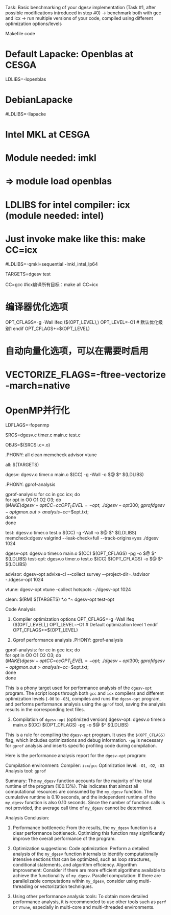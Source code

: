 Task: Basic benchmarking of your dgesv implementation (Task #1, after possible modifications introduced in step #0)
-> benchmark both with gcc and icx
-> run multiple versions of your code, compiled using different optimization options/levels


Makefile code
# Default Lapacke: Openblas at CESGA
LDLIBS=-lopenblas

# DebianLapacke
#LDLIBS=-llapacke

# Intel MKL at CESGA
# Module needed: imkl
# => module load openblas
# LDLIBS for intel compiler: icx (module needed: intel)
# Just invoke make like this: make CC=icx
#LDLIBS=-qmkl=sequential -lmkl_intel_lp64

TARGETS=dgesv test

CC=gcc
#icx编译所有目标：make all CC=icx


# 编译器优化选项
OPT_CFLAGS=-g -Wall
ifeq ($(OPT_LEVEL),)
	OPT_LEVEL=-O1 # 默认优化级别1
endif
OPT_CFLAGS+=$(OPT_LEVEL)

# 自动向量化选项，可以在需要时启用
# VECTORIZE_FLAGS=-ftree-vectorize -march=native


# OpenMP并行化
LDFLAGS=-fopenmp

SRCS=dgesv.c timer.c main.c test.c

OBJS=$(SRCS:.c=.o)

.PHONY: all clean memcheck advisor vtune

all: $(TARGETS)

dgesv: dgesv.o timer.o main.o
	$(CC) -g -Wall -o $@ $^ $(LDLIBS)

.PHONY: gprof-analysis

gprof-analysis:
	for cc in gcc icx; do \
		for opt in O0 O1 O2 O3; do \
			$(MAKE) dgesv-opt CC=$$cc OPT_LEVEL=-$$opt; \
			./dgesv-opt 300; \
			gprof dgesv-opt gmon.out > analysis-$$cc-$$opt.txt; \
		done \
	done

test: dgesv.o timer.o test.o
	$(CC) -g -Wall -o $@ $^ $(LDLIBS)
memcheck:dgesv 
	valgrind --leak-check=full --track-origins=yes ./dgesv 1024

dgesv-opt: dgesv.o timer.o main.o
	$(CC) $(OPT_CFLAGS) -pg -o $@ $^ $(LDLIBS) 
test-opt: dgesv.o timer.o test.o
	$(CC) $(OPT_CFLAGS) -o $@ $^ $(LDLIBS)

advisor: dgesv-opt
	advixe-cl --collect survey --project-dir=./advisor -./dgesv-opt 1024

vtune: dgesv-opt
	vtune -collect hotspots -./dgesv-opt 1024

clean:
	$(RM) $(TARGETS) *.o *~ dgesv-opt test-opt


Code Analysis
1. Compiler optimization options
OPT_CFLAGS=-g -Wall
ifeq ($(OPT_LEVEL),)
	OPT_LEVEL=-O1 # Default optimization level 1
endif
OPT_CFLAGS+=$(OPT_LEVEL)


2. Gprof performance analysis
.PHONY: gprof-analysis

gprof-analysis:
    for cc in gcc icx; do \
        for opt in O0 O1 O2 O3; do \
            $(MAKE) dgesv-opt CC=$$cc OPT_LEVEL=-$$opt; \
            ./dgesv-opt 300; \
            gprof dgesv-opt gmon.out > analysis-$$cc-$$opt.txt; \
        done \
    done

This is a phony target used for performance analysis of the `dgesv-opt` program.
The script loops through both `gcc` and `icx` compilers and different optimization levels (`-O0` to `-O3`), compiles and runs the `dgesv-opt` program, and performs performance analysis using the `gprof` tool, saving the analysis results in the corresponding text files.


3. Compilation of `dgesv-opt` (optimized version)
dgesv-opt: dgesv.o timer.o main.o
    $(CC) $(OPT_CFLAGS) -pg -o $@ $^ $(LDLIBS)

This is a rule for compiling the `dgesv-opt` program. It uses the `$(OPT_CFLAGS)` flag, which includes optimizations and debug information.
`-pg` is necessary for `gprof` analysis and inserts specific profiling code during compilation.


Here is the performance analysis report for the `dgesv-opt` program:

Compilation environment:
Compiler: `icx`/`gcc`
Optimization level: `-O1`, `-O2`, `-O3`
Analysis tool: `gprof`

Summary:
The `my_dgesv` function accounts for the majority of the total runtime of the program (100.13%). This indicates that almost all computational resources are consumed by the `my_dgesv` function.
The cumulative runtime is 0.10 seconds, and the independent runtime of the `my_dgesv` function is also 0.10 seconds.
Since the number of function calls is not provided, the average call time of `my_dgesv` cannot be determined.

Analysis Conclusion:
1. Performance bottleneck: From the results, the `my_dgesv` function is a clear performance bottleneck. Optimizing this function may significantly improve the overall performance of the program.

2. Optimization suggestions:
   Code optimization: Perform a detailed analysis of the `my_dgesv` function internals to identify computationally intensive sections that can be optimized, such as loop structures, conditional statements, and algorithm efficiency.
   Algorithm improvement: Consider if there are more efficient algorithms available to achieve the functionality of `my_dgesv`.
   Parallel computation: If there are parallelizable computations within `my_dgesv`, consider using multi-threading or vectorization techniques.

3. Using other performance analysis tools: To obtain more detailed performance analysis, it is recommended to use other tools such as `perf` or `VTune`, especially in multi-core and multi-threaded environments.